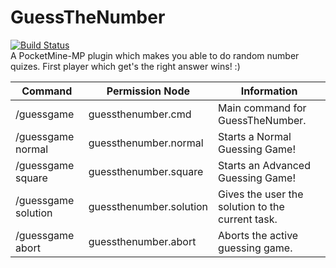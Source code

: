 # GuessTheNumber
[![Build Status](https://travis-ci.org/SalmonDE/GuessTheNumber.svg?branch=master)](https://travis-ci.org/SalmonGER/GuessTheNumber)</br>
A PocketMine-MP plugin which makes you able to do random number quizes. First player which get's the right answer wins! :)

|Command|Permission Node|Information|
|---------|---------|---------|
|/guessgame|guessthenumber.cmd|Main command for GuessTheNumber.|
|/guessgame normal|guessthenumber.normal|Starts a Normal Guessing Game!|
|/guessgame square|guessthenumber.square|Starts an Advanced Guessing Game!|
|/guessgame solution|guessthenumber.solution|Gives the user the solution to the current task.|
|/guessgame abort|guessthenumber.abort|Aborts the active guessing game.|
